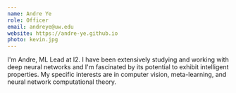```yaml
---
name: Andre Ye
role: Officer
email: andreye@uw.edu
website: https://andre-ye.github.io
photo: kevin.jpg
---
```


I'm Andre, ML Lead at I2. I have been extensively studying and working with deep neural networks and I'm fascinated by its potential to exhibit intelligent properties. My specific interests are in computer vision, meta-learning, and neural network computational theory.
